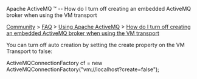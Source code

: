 Apache ActiveMQ ™ -- How do I turn off creating an embedded ActiveMQ broker when using the VM transport 

[Community](community.html) > [FAQ](faq.html) > [Using Apache ActiveMQ](using-apache-activemq.html) > [How do I turn off creating an embedded ActiveMQ broker when using the VM transport](how-do-i-turn-off-creating-an-embedded-activemq-broker-when-using-the-vm-transport.html)


You can turn off auto creation by setting the create property on the VM Transport to false:

ActiveMQConnectionFactory cf = new ActiveMQConnectionFactory("vm://localhost?create=false");

